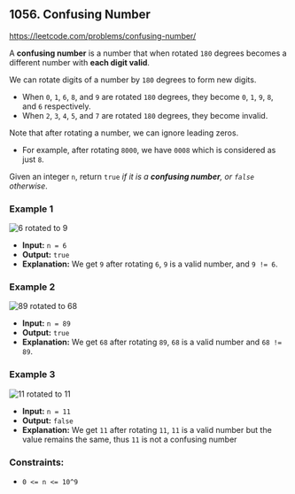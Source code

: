 ## 1056. Confusing Number

https://leetcode.com/problems/confusing-number/

A **confusing number** is a number that when rotated `180` degrees becomes a
different number with **each digit valid**.

We can rotate digits of a number by `180` degrees to form new digits.

- When `0`, `1`, `6`, `8`, and `9` are rotated `180` degrees, they become `0`,
`1`, `9`, `8`, and `6` respectively.
- When `2`, `3`, `4`, `5`, and `7` are rotated `180` degrees, they become invalid.

Note that after rotating a number, we can ignore leading zeros.

- For example, after rotating `8000`, we have `0008` which is considered as just
`8`.

Given an integer `n`, return `true`
_if it is a **confusing number**, or `false` otherwise_.

### Example 1

![6 rotated to 9](https://assets.leetcode.com/uploads/2019/03/23/1268_1.png)

- **Input:** `n = 6`
- **Output:** `true`
- **Explanation:** We get `9` after rotating `6`, `9` is a valid number, and
`9 != 6`.

### Example 2

![89 rotated to 68](https://assets.leetcode.com/uploads/2019/03/23/1268_2.png)

- **Input:** `n = 89`
- **Output:** `true`
- **Explanation:** We get `68` after rotating `89`, `68` is a valid number and
`68 != 89`.

### Example 3

![11 rotated to 11](https://assets.leetcode.com/uploads/2019/03/26/1268_3.png)

- **Input:** `n = 11`
- **Output:** `false`
- **Explanation:** We get `11` after rotating `11`, `11` is a valid number but the
value remains the same, thus `11` is not a confusing number

### Constraints:

- `0 <= n <= 10^9`
